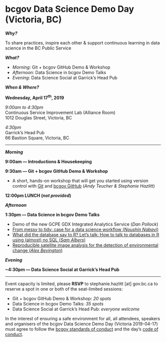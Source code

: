 
<!--
Copyright 2018 Province of British Columbia

This work is licensed under the Creative Commons Attribution 4.0 International License.
To view a copy of this license, visit http://creativecommons.org/licenses/by/4.0/.
-->

# bcgov Data Science Demo Day (Victoria, BC)

_**Why?**_  

To share practices, inspire each other & support continuous learning in data science in the BC Public Service

_**What?**_ 

 - _Morning_: Git + bcgov GitHub Demo & Workshop  
 - _Afternoon_: Data Science in bcgov Demo Talks  
 - _Evening_: Data Science Social at Garrick’s Head Pub  

_**When & Where?**_ 

**Wednesday, April 17<sup>th</sup>, 2019**  

_9:00am to 4:30pm_   
Continuous Service Improvement Lab (Alliance Room)      
1012 Douglas Street, Victoria, BC  

_4:30pm_  
Garrick’s Head Pub  
66 Bastion Square, Victoria, BC  

-----

_**Morning**_  

**9:00am &mdash; Introductions & Housekeeping**

**9:30am &mdash; Git + bcgov GitHub Demo & Workshop**

- A short, hands-on workshop that will get you started using version control with [Git](https://git-scm.com/) and [bcgov GitHub](https://github.com/bcgov) (_Andy Teucher & Stephanie Hazlitt_)

**12:00pm LUNCH (_not provided_)**

_**Afternoon**_ 

**1:30pm &mdash; Data Science in bcgov Demo Talks**  

- Demo of the new GCPE GDX Integrated Analytics Service (*Dan Pollock*)
- [From messy to tidy: case for a data science workflow (*Noushin Nabavi*)](cop-ds-nn-2019-04-17.pdf)
- [What did the database say to R? Let’s talk: How to talk to databases in R using (almost) no SQL (*Sam Albers*)](20190417_albers_dscop.pdf)
- [Reproducible satellite image analysis for the detection of environmental change (*Alex Bevington*)](20190417_bevington_dscop.pdf)

_**Evening**_ 

**~4:30pm &mdash; Data Science Social at Garrick’s Head Pub**


------
Event capacity is limited, please **RSVP** to stephanie.hazlitt [at] gov.bc.ca to reserve a spot in one or both of the seat-limited sessions:

- Git + bcgov GitHub Demo & Workshop: _20 spots_
- Data Science in bcgov Demo Talks: _35 spots_
- Data Science Social at Garrick’s Head Pub: _everyone welcome_


In the interest of ensuring a safe environment for all,  all attendees, speakers and organisers of the bcgov Data Science Demo Day (Victoria 2019-04-17) must agree to follow the [bcgov standards of conduct](https://www2.gov.bc.ca/gov/content/careers-myhr/about-the-bc-public-service/ethics-standards-of-conduct/standards-of-conduct) and the day’s [code of conduct](https://www.contributor-covenant.org/version/1/4/code-of-conduct).


